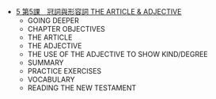 - [5 第5課　冠詞與形容詞 THE ARTICLE & ADJECTIVE](§5.md)
	- GOING DEEPER
	- CHAPTER OBJECTIVES
	- THE ARTICLE
	- THE ADJECTIVE
	- THE USE OF THE ADJECTIVE TO SHOW KIND/DEGREE
	- SUMMARY
	- PRACTICE EXERCISES
	- VOCABULARY
	- READING THE NEW TESTAMENT